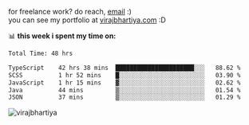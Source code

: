 for freelance work? do reach, [email](mailto:vlbhartiya@gmail.com) :)<br/>
you can see my portfolio at [virajbhartiya.com](https://virajbhartiya.com) :D

📊 **this week i spent my time on:**

<!--START_SECTION:waka-->

```txt
Total Time: 48 hrs

TypeScript    42 hrs 38 mins  ██████████████████████░░░   88.62 %
SCSS          1 hr 52 mins    █░░░░░░░░░░░░░░░░░░░░░░░░   03.90 %
JavaScript    1 hr 15 mins    ▓░░░░░░░░░░░░░░░░░░░░░░░░   02.62 %
Java          44 mins         ▒░░░░░░░░░░░░░░░░░░░░░░░░   01.54 %
JSON          37 mins         ▒░░░░░░░░░░░░░░░░░░░░░░░░   01.29 %
```

<!--END_SECTION:waka-->

<p align="left"> <img src="https://komarev.com/ghpvc/?username=virajbhartiya&color=blue" alt="virajbhartiya" /> </p>

